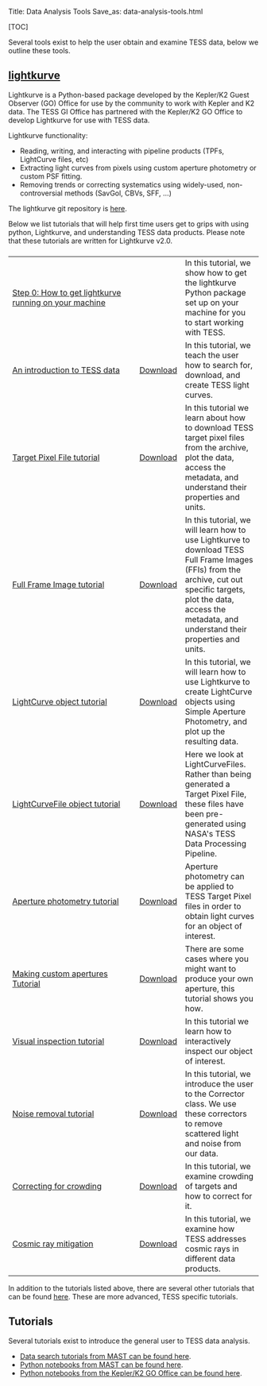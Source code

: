 Title: Data Analysis Tools
Save_as: data-analysis-tools.html

[TOC]

Several tools exist to help the user obtain and examine TESS data, below we outline these tools.

## [lightkurve](https://docs.lightkurve.org)
Lightkurve is a Python-based package developed by the Kepler/K2 Guest
Observer (GO) Office for use by the community to work with Kepler and K2 data. The TESS GI Office has partnered with the Kepler/K2 GO Office to develop Lightkurve for use with TESS data. 

Lightkurve functionality:

* Reading, writing, and interacting with pipeline products (TPFs, LightCurve files, etc) 
* Extracting light curves from pixels using custom aperture photometry or custom PSF fitting. 
* Removing trends or correcting systematics using widely-used, non-controversial methods (SavGol, CBVs, SFF, ...)

The lightkurve git repository is [here](https://github.com/KeplerGO/lightkurve).

Below we list tutorials that will help first time users get to grips with using python, Lightkurve, and understanding TESS data products. Please note that these tutorials are written for Lightkurve v2.0.


###
<table class="table table-striped table-hover" style="max-width:55em;">

<tr>
    <td style="width: 15em;">
    <a href='step0-install-lightkurve.html
'>Step 0: How to get lightkurve running on your machine</a></td>
    <td></td>
    <td>In this tutorial, we show how to get the lightkurve Python package set up on your machine for you to start working with TESS.</td>
  </tr>


<tr>
    <td style="width: 15em;">
    <a href='TESS-Intro.html'>An introduction to TESS data</a></td>
    <td><a href="docs/tutorials/TESS-Intro.ipynb" download>Download</a></td>
    <td>In this tutorial, we teach the user how to search for, download, and create TESS light curves.</td>
  </tr>

<tr>
    <td style="width: 15em;">
    <a href='Target-Pixel-File-Tutorial.html'>Target Pixel File tutorial</a></td>
    <td><a href="docs/tutorials/Target-Pixel-File-Tutorial.ipynb" download>Download</a></td>
    <td>In this tutorial we learn about how to download TESS target pixel files from the archive, plot the data, access the metadata, and understand their properties and units.</td>
  </tr>

<tr>
    <td style="width: 15em;">
    <a href='Full-Frame-Image-Tutorial.html'>Full Frame Image tutorial</a></td>
    <td><a href="docs/tutorials/Full-Frame-Image-Tutorial.ipynb" download>Download</a></td>
    <td>In this tutorial, we will learn how to use Lightkurve to download TESS Full Frame Images (FFIs) from the archive, cut out specific targets, plot the data, access the metadata, and understand their properties and units.</td>
  </tr>

<tr>
    <td style="width: 15em;">
    <a href='LightCurve-object-Tutorial.html'>LightCurve object tutorial</a></td>
    <td><a href="docs/tutorials/LightCurve-object-Tutorial.ipynb" download>Download</a></td>
    <td> In this tutorial, we will learn how to use Lightkurve to create LightCurve objects using Simple Aperture Photometry, and plot up the resulting data.</td>
  </tr>

<tr>
    <td style="width: 15em;">
    <a href='LightCurveFile-Object-Tutorial.html'>LightCurveFile object tutorial</a></td>
    <td><a href="docs/tutorials/LightCurveFile-Object-Tutorial.ipynb" download>Download</a></td>
    <td>Here we look at LightCurveFiles. Rather than being generated a Target Pixel File, these files have been pre-generated using NASA's TESS Data Processing Pipeline.</td>
  </tr>

<tr>
    <td style="width: 15em;">
    <a href='Aperture-Photometry-Tutorial.html'>Aperture photometry tutorial</a></td>
    <td><a href="docs/tutorials/Aperture-Photometry-Tutorial.ipynb" download>Download</a></td>
    <td>Aperture photometry can be applied to TESS Target Pixel files in order to obtain light curves for an object of interest.</td>
  </tr>

<tr>
    <td style="width: 15em;">
    <a href='Making-Custom-Apertures-Tutorial.html'>Making custom apertures Tutorial</a></td>
    <td><a href="docs/tutorials/Making-Custom-Apertures-Tutorial.ipynb" download>Download</a></td>
    <td>There are some cases where you might want to produce your own aperture, this tutorial shows you how.</td> 
  </tr>
 
<tr>
    <td style="width: 15em;">
    <a href='Visual-inspection-Tutorial.html'>Visual inspection tutorial</a></td>
    <td><a href="docs/tutorials/Visual-inspection-Tutorial.ipynb" download>Download</a></td>
    <td>In this tutorial we learn how to interactively inspect our object of interest.</td>
  </tr>
  
  <tr>
    <td style="width: 15em;">
    <a href='NoiseRemovalv2.html'>Noise removal tutorial</a></td>
    <td><a href="docs/tutorials/NoiseRemovalv2.ipynb" download>Download</a></td>
    <td>In this tutorial, we introduce the user to the Corrector class. We use these correctors to remove scattered light and noise from our data.</td>
  </tr>
  
  <tr>
    <td style="width: 15em;">
    <a href='UnderstandingCrowdingv2.html'>Correcting for crowding</a></td>
    <td><a href="docs/tutorials/UnderstandingCrowdingv2.ipynb" download>Download</a></td>
    <td>In this tutorial, we examine crowding of targets and how to correct for it.</td>
  </tr>
  
  <tr>
    <td style="width: 15em;">
    <a href='TESS-CosmicRayPrimer.html'>Cosmic ray mitigation</a></td>
    <td><a href="docs/tutorials/TESS-CosmicRayPrimer.ipynb" download>Download</a></td>
    <td>In this tutorial, we examine how TESS addresses cosmic rays in different data products.</td>
  </tr>

</table>

In addition to the tutorials listed above, there are several other tutorials that can be found [here](https://docs.lightkurve.org/tutorials/index.html). These are more advanced, TESS specific tutorials.


## Tutorials

Several tutorials exist to introduce the general user to TESS data
analysis.

* [Data search tutorials from MAST can be found here](https://outerspace.stsci.edu/display/TESS/6.0+-+Data+Search+Tutorials).
* [Python notebooks from MAST can be found here](https://github.com/spacetelescope/notebooks/tree/master/notebooks/MAST/TESS).
* [Python notebooks from the Kepler/K2 GO Office can be found here](http://docs.lightkurve.org/).
